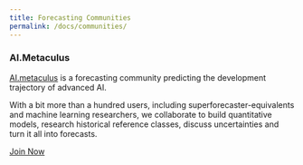 ```yaml
---
title: Forecasting Communities
permalink: /docs/communities/
---
```


### AI.Metaculus
[AI.metaculus]('http://ai.metaculus.com') is a forecasting community predicting the development trajectory of advanced AI.

With a bit more than a hundred users, including superforecaster-equivalents and machine learning researchers, we collaborate to build quantitative models, research historical reference classes, discuss uncertainties and turn it all into forecasts.

<div class= "text-center">
<a class="btn btn-primary btn-lg" href="http://ai.metaculus.com" role="button">Join Now</a>
</div>

